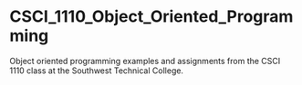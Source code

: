 # CSCI_1110_Object_Oriented_Programming
Object oriented programming examples and assignments from the CSCI 1110 class at the Southwest Technical College.
